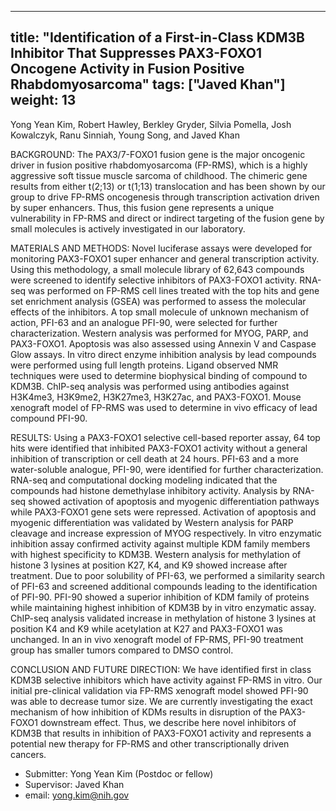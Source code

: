 













---
title: "Identification of a First-in-Class KDM3B Inhibitor That Suppresses PAX3-FOXO1 Oncogene Activity in Fusion Positive Rhabdomyosarcoma"
tags: ["Javed Khan"]
weight: 13
---

Yong Yean Kim, Robert Hawley, Berkley Gryder, Silvia Pomella, Josh Kowalczyk, Ranu Sinniah, Young Song, and Javed Khan

BACKGROUND: The PAX3/7-FOXO1 fusion gene is the major oncogenic driver in fusion positive rhabdomyosarcoma (FP-RMS), which is a highly aggressive soft tissue muscle sarcoma of childhood. The chimeric gene results from either t(2;13) or t(1;13) translocation and has been shown by our group to drive FP-RMS oncogenesis through transcription activation driven by super enhancers.  Thus, this fusion gene represents a unique vulnerability in FP-RMS and direct or indirect targeting of the fusion gene by small molecules is actively investigated in our laboratory. 

MATERIALS AND METHODS: Novel luciferase assays were developed for monitoring PAX3-FOXO1 super enhancer and general transcription activity.  Using this methodology, a small molecule library of 62,643 compounds were screened to identify selective inhibitors of PAX3-FOXO1 activity. RNA-seq was performed on FP-RMS cell lines treated with the top hits and gene set enrichment analysis (GSEA) was performed to assess the molecular effects of the inhibitors. A top small molecule of unknown mechanism of action, PFI-63 and an analogue PFI-90, were selected for further characterization.  Western analysis was performed for MYOG, PARP, and PAX3-FOXO1.  Apoptosis was also assessed using Annexin V and Caspase Glow assays.  In vitro direct enzyme inhibition analysis by lead compounds were performed using full length proteins.  Ligand observed NMR techniques were used to determine biophysical binding of compound to KDM3B. ChIP-seq analysis was performed using antibodies against H3K4me3, H3K9me2, H3K27me3, H3K27ac, and PAX3-FOXO1.  Mouse xenograft model of FP-RMS was used to determine in vivo efficacy of lead compound PFI-90.

RESULTS: Using a PAX3-FOXO1 selective cell-based reporter assay, 64 top hits were identified that inhibited PAX3-FOXO1 activity without a general inhibition of transcription or cell death at 24 hours.  PFI-63 and a more water-soluble analogue, PFI-90, were identified for further characterization. RNA-seq and computational docking modeling indicated that the compounds had histone demethylase inhibitory activity.  Analysis by RNA-seq showed activation of apoptosis and myogenic differentiation pathways while PAX3-FOXO1 gene sets were repressed. Activation of apoptosis and myogenic differentiation was validated by Western analysis for PARP cleavage and increase expression of MYOG respectively. In vitro enzymatic inhibition assay confirmed activity against multiple KDM family members with highest specificity to KDM3B.  Western analysis for methylation of histone 3 lysines at position K27, K4, and K9 showed increase after treatment.  Due to poor solubility of PFI-63, we performed a similarity search of PFI-63 and screened additional compounds leading to the identification of PFI-90.  PFI-90 showed a superior inhibition of KDM family of proteins while maintaining highest inhibition of KDM3B by in vitro enzymatic assay.  ChIP-seq analysis validated increase in methylation of histone 3 lysines at position K4 and K9 while acetylation at K27 and PAX3-FOXO1 was unchanged.  In an in vivo xenograft model of FP-RMS, PFI-90 treatment group has smaller tumors compared to DMSO control.  

CONCLUSION AND FUTURE DIRECTION: We have identified first in class KDM3B selective inhibitors which have activity against FP-RMS in vitro. Our initial pre-clinical validation via FP-RMS xenograft model showed PFI-90 was able to decrease tumor size.  We are currently investigating the exact mechanism of how inhibition of KDMs results in disruption of the PAX3-FOXO1 downstream effect.  Thus, we describe here novel inhibitors of KDM3B that results in inhibition of PAX3-FOXO1 activity and represents a potential new therapy for FP-RMS and other transcriptionally driven cancers.


- Submitter: Yong Yean Kim (Postdoc or fellow)
- Supervisor: Javed Khan
- email: yong.kim@nih.gov



